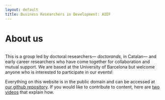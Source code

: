 ```yaml
---
layout: default
title: Business Researchers in Development: AIEF
---
```


<div class="post">
	<h1 class="pageTitle">About us</h1>
	<img src="{{ '/assets/img/hola_despacho.jpg' | prepend: site.baseurl }}" alt=""> 
	<p class="intro">This is a group led by doctoral researchers&mdash; <i>doctorands</i>, in Catalan&mdash; and early career researchers who have come together for collaboration and mutual support. We are based at the University of Barcelona but welcome anyone who is interested to participate in our events!</p>
	<p>Everything on this website is in the public domain and can be accessed at <a href= "github.com/businessdoctorands">our github repository</a>. If you would like to contribute to content, here are <a href="https://github.com/TheOdinProject/curriculum/blob/master/contributing.md">two videos</a> that explain how.</p> 
</div>
